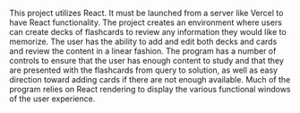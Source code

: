 This project utilizes React.
It must be launched from a server like Vercel to have React functionality.
The project creates an environment where users can create decks of flashcards to review any information they would like to memorize. 
The user has the ability to add and edit both decks and cards and review the content in a linear fashion. 
The program has a number of controls to ensure that the user has enough content to study and that they are presented with the flashcards from query to solution, as well as easy direction toward adding cards if there are not enough available.
Much of the program relies on React rendering to display the various functional windows of the user experience.